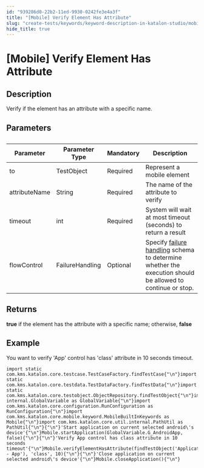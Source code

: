 ```yaml
---
id: "939286d0-22b2-11ed-9930-0242fe3e4a3f"
title: "[Mobile] Verify Element Has Attribute"
slug: "create-tests/keywords/keyword-description-in-katalon-studio/mobile-keywords/mobile-verify-element-has-attribute"
hide_title: true
---
```


# <a id="id_0" class="anchor_top_offset"/><a id="ariaid-title1" class="anchor_top_offset"/>[Mobile] Verify Element Has Attribute


## <a id="id_0__id_1" class="anchor_top_offset"/>Description

              
<p xmlns="http://www.w3.org/1999/xhtml" className="p">Verify if the element has an attribute with a specific name.</p> 
      

## <a id="id_0__id_2" class="anchor_top_offset"/>Parameters

              
<table xmlns="http://www.w3.org/1999/xhtml" className="table anchor_top_offset" id="id_0__1ca7a407-354c-403e-99fe-65f7d9914f4d"><caption /><thead className="thead"><tr className><th className="entry anchor_top_offset" id="id_0__1ca7a407-354c-403e-99fe-65f7d9914f4d__entry__1">Parameter</th><th className="entry anchor_top_offset" id="id_0__1ca7a407-354c-403e-99fe-65f7d9914f4d__entry__2">Parameter Type</th><th className="entry anchor_top_offset" id="id_0__1ca7a407-354c-403e-99fe-65f7d9914f4d__entry__3">Mandatory</th><th className="entry anchor_top_offset" id="id_0__1ca7a407-354c-403e-99fe-65f7d9914f4d__entry__4">Description</th></tr></thead><tbody className="tbody"><tr className><td className="entry" headers="id_0__1ca7a407-354c-403e-99fe-65f7d9914f4d__entry__1 id_0__1ca7a407-354c-403e-99fe-65f7d9914f4d__entry__2 id_0__1ca7a407-354c-403e-99fe-65f7d9914f4d__entry__3 id_0__1ca7a407-354c-403e-99fe-65f7d9914f4d__entry__4 ">to</td><td className="entry" headers="id_0__1ca7a407-354c-403e-99fe-65f7d9914f4d__entry__1 id_0__1ca7a407-354c-403e-99fe-65f7d9914f4d__entry__2 id_0__1ca7a407-354c-403e-99fe-65f7d9914f4d__entry__3 id_0__1ca7a407-354c-403e-99fe-65f7d9914f4d__entry__4 ">TestObject</td><td className="entry" headers="id_0__1ca7a407-354c-403e-99fe-65f7d9914f4d__entry__1 id_0__1ca7a407-354c-403e-99fe-65f7d9914f4d__entry__2 id_0__1ca7a407-354c-403e-99fe-65f7d9914f4d__entry__3 id_0__1ca7a407-354c-403e-99fe-65f7d9914f4d__entry__4 ">Required</td><td className="entry" headers="id_0__1ca7a407-354c-403e-99fe-65f7d9914f4d__entry__1 id_0__1ca7a407-354c-403e-99fe-65f7d9914f4d__entry__2 id_0__1ca7a407-354c-403e-99fe-65f7d9914f4d__entry__3 id_0__1ca7a407-354c-403e-99fe-65f7d9914f4d__entry__4 ">Represent a mobile element</td></tr><tr className><td className="entry" headers="id_0__1ca7a407-354c-403e-99fe-65f7d9914f4d__entry__1 id_0__1ca7a407-354c-403e-99fe-65f7d9914f4d__entry__2 id_0__1ca7a407-354c-403e-99fe-65f7d9914f4d__entry__3 id_0__1ca7a407-354c-403e-99fe-65f7d9914f4d__entry__4 ">attributeName</td><td className="entry" headers="id_0__1ca7a407-354c-403e-99fe-65f7d9914f4d__entry__1 id_0__1ca7a407-354c-403e-99fe-65f7d9914f4d__entry__2 id_0__1ca7a407-354c-403e-99fe-65f7d9914f4d__entry__3 id_0__1ca7a407-354c-403e-99fe-65f7d9914f4d__entry__4 ">String</td><td className="entry" headers="id_0__1ca7a407-354c-403e-99fe-65f7d9914f4d__entry__1 id_0__1ca7a407-354c-403e-99fe-65f7d9914f4d__entry__2 id_0__1ca7a407-354c-403e-99fe-65f7d9914f4d__entry__3 id_0__1ca7a407-354c-403e-99fe-65f7d9914f4d__entry__4 ">Required</td><td className="entry" headers="id_0__1ca7a407-354c-403e-99fe-65f7d9914f4d__entry__1 id_0__1ca7a407-354c-403e-99fe-65f7d9914f4d__entry__2 id_0__1ca7a407-354c-403e-99fe-65f7d9914f4d__entry__3 id_0__1ca7a407-354c-403e-99fe-65f7d9914f4d__entry__4 ">The name of the attribute to verify</td></tr><tr className><td className="entry" headers="id_0__1ca7a407-354c-403e-99fe-65f7d9914f4d__entry__1 id_0__1ca7a407-354c-403e-99fe-65f7d9914f4d__entry__2 id_0__1ca7a407-354c-403e-99fe-65f7d9914f4d__entry__3 id_0__1ca7a407-354c-403e-99fe-65f7d9914f4d__entry__4 ">timeout</td><td className="entry" headers="id_0__1ca7a407-354c-403e-99fe-65f7d9914f4d__entry__1 id_0__1ca7a407-354c-403e-99fe-65f7d9914f4d__entry__2 id_0__1ca7a407-354c-403e-99fe-65f7d9914f4d__entry__3 id_0__1ca7a407-354c-403e-99fe-65f7d9914f4d__entry__4 ">int</td><td className="entry" headers="id_0__1ca7a407-354c-403e-99fe-65f7d9914f4d__entry__1 id_0__1ca7a407-354c-403e-99fe-65f7d9914f4d__entry__2 id_0__1ca7a407-354c-403e-99fe-65f7d9914f4d__entry__3 id_0__1ca7a407-354c-403e-99fe-65f7d9914f4d__entry__4 ">Required</td><td className="entry" headers="id_0__1ca7a407-354c-403e-99fe-65f7d9914f4d__entry__1 id_0__1ca7a407-354c-403e-99fe-65f7d9914f4d__entry__2 id_0__1ca7a407-354c-403e-99fe-65f7d9914f4d__entry__3 id_0__1ca7a407-354c-403e-99fe-65f7d9914f4d__entry__4 ">System will wait at most timeout (seconds) to return a         result</td></tr><tr className><td className="entry" headers="id_0__1ca7a407-354c-403e-99fe-65f7d9914f4d__entry__1 id_0__1ca7a407-354c-403e-99fe-65f7d9914f4d__entry__2 id_0__1ca7a407-354c-403e-99fe-65f7d9914f4d__entry__3 id_0__1ca7a407-354c-403e-99fe-65f7d9914f4d__entry__4 ">flowControl</td><td className="entry" headers="id_0__1ca7a407-354c-403e-99fe-65f7d9914f4d__entry__1 id_0__1ca7a407-354c-403e-99fe-65f7d9914f4d__entry__2 id_0__1ca7a407-354c-403e-99fe-65f7d9914f4d__entry__3 id_0__1ca7a407-354c-403e-99fe-65f7d9914f4d__entry__4 ">FailureHandling</td><td className="entry" headers="id_0__1ca7a407-354c-403e-99fe-65f7d9914f4d__entry__1 id_0__1ca7a407-354c-403e-99fe-65f7d9914f4d__entry__2 id_0__1ca7a407-354c-403e-99fe-65f7d9914f4d__entry__3 id_0__1ca7a407-354c-403e-99fe-65f7d9914f4d__entry__4 ">Optional</td><td className="entry" headers="id_0__1ca7a407-354c-403e-99fe-65f7d9914f4d__entry__1 id_0__1ca7a407-354c-403e-99fe-65f7d9914f4d__entry__2 id_0__1ca7a407-354c-403e-99fe-65f7d9914f4d__entry__3 id_0__1ca7a407-354c-403e-99fe-65f7d9914f4d__entry__4 ">Specify <a className="xref" href="/docs/maintain/configure-failure-handling-settings-in-katalon-studio">failure handling</a> schema to         determine whether the execution should be allowed to continue or         stop.</td></tr></tbody></table> 
      

## <a id="id_0__id_3" class="anchor_top_offset"/>Returns

              
<p xmlns="http://www.w3.org/1999/xhtml" className="p">   <strong className="ph b">true</strong> if the element has the attribute with   a specific name; otherwise, <strong className="ph b">false</strong> </p> 
      

## <a id="id_0__id_4" class="anchor_top_offset"/>Example

              
<p xmlns="http://www.w3.org/1999/xhtml" className="p">You want to verify 'App' control has 'class' attribute in 10   seconds timeout.</p> 
              
<pre xmlns="http://www.w3.org/1999/xhtml" className="pre codeblock"><code>import static com.kms.katalon.core.testcase.TestCaseFactory.findTestCase{"\n"}import static com.kms.katalon.core.testdata.TestDataFactory.findTestData{"\n"}import static com.kms.katalon.core.testobject.ObjectRepository.findTestObject{"\n"}import internal.GlobalVariable as GlobalVariable{"\n"}import com.kms.katalon.core.configuration.RunConfiguration as RunConfiguration{"\n"}import com.kms.katalon.core.mobile.keyword.MobileBuiltInKeywords as Mobile{"\n"}import com.kms.katalon.core.util.internal.PathUtil as PathUtil{"\n"}{"\n"}'Start application on current selected android\'s device'{"\n"}Mobile.startApplication(GlobalVariable.G_AndroidApp, false){"\n"}{"\n"}'Verify App control has class attribute in 10 seconds timeout'{"\n"}Mobile.verifyElementHasAttribute(findTestObject('Application/android.widget.TextView - App'), 'class', 10){"\n"}{"\n"}'Close application on current selected android\'s device'{"\n"}Mobile.closeApplication(){"\n"}</code></pre> 
            
